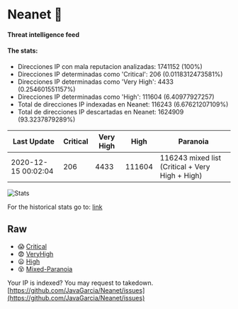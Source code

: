 # Neanet :hocho:
#### Threat intelligence feed
#### The stats:

- Direcciones IP con mala reputacion analizadas: 1741152 (100%)
- Direcciones IP determinadas como 'Critical':  206 (0.0118312473581%)
- Direcciones IP determinadas como 'Very High':  4433 (0.254601551157%)
- Direcciones IP determinadas como 'High':  111604 (6.40977927257)
- Total de direcciones IP indexadas en Neanet:  116243 (6.67621207109%)
- Total de direcciones IP descartadas en Neanet:  1624909 (93.3237879289%)

| Last Update | Critical | Very High | High | Paranoia |
| --- | --- | --- | --- | --- |
| 2020-12-15 00:02:04 | 206 | 4433 | 111604 | 116243 mixed list (Critical + Very High + High)|

![Stats](https://docs.google.com/spreadsheets/d/e/2PACX-1vSnaNMIXVabIpDJjufMlzH7poXnshF3mgd8Is1g9ytUEzVsP5my4Trn8f-xkoLLQ38xpL3HtmUexLo6/pubchart?oid=501124687&format=image)

For the historical stats go to: [link](/stats.csv)
## Raw
- :scream: [Critical](https://raw.githubusercontent.com/JavaGarcia/Neanet/master/blacklists/neanet_critical.txt)
- :fearful: [VeryHigh](https://raw.githubusercontent.com/JavaGarcia/Neanet/master/blacklists/neanet_veryHigh.txtt)
- :frowning: [High](https://raw.githubusercontent.com/JavaGarcia/Neanet/master/blacklists/neanet_high.txt)
- :dizzy_face: [Mixed-Paranoia](https://raw.githubusercontent.com/JavaGarcia/Neanet/master/blacklists/neanet_all.txt)


Your IP is indexed? You may request to takedown. [https://github.com/JavaGarcia/Neanet/issues](https://github.com/JavaGarcia/Neanet/issues)






























































































































































































































































































































































































































































































































































































































































































































































































































































































































































































































































































































































































































































































































































































































































































































































































































































































































































































































































































































































































































































































































































































































































































































































































































































































































































































































































































































































































































































































